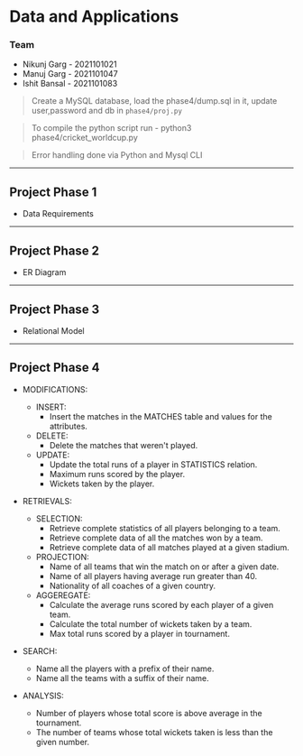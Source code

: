 # Data and Applications


 ### Team

- Nikunj Garg - 2021101021
- Manuj Garg - 2021101047
- Ishit Bansal - 2021101083

> Create a MySQL database, load the phase4/dump.sql in it, update user,password and db in `phase4/proj.py`

> To compile the python script run - python3 phase4/cricket_worldcup.py

> Error handling done via Python and Mysql CLI

----

## Project Phase 1
- Data Requirements

----

## Project Phase 2
- ER Diagram

----

## Project Phase 3
- Relational Model

----

## Project Phase 4


- MODIFICATIONS: 
    - INSERT:  
        -  Insert the matches in the MATCHES table and values for the attributes. 
    - DELETE: 
        -  Delete the matches that weren't played. 
    - UPDATE: 
        -  Update the total runs of a player in STATISTICS relation. 
        -  Maximum runs scored by the player. 
        -  Wickets taken by the player. 

 
- RETRIEVALS: 
    - SELECTION:  
        - Retrieve complete statistics of all players belonging to a team. 
        - Retrieve complete data of all the matches won by a team. 
        - Retrieve complete data of all matches played at a given stadium. 
    - PROJECTION: 
        - Name of all teams that win the match on or after a given date. 
        - Name of all players having average run greater than 40. 
        - Nationality of all coaches of a given country. 
    - AGGEREGATE: 
        - Calculate the average runs scored by each player of a given team. 
        - Calculate the total number of wickets taken by a team. 
        - Max total runs scored by a player in tournament. 

- SEARCH: 
    - Name all the players with a prefix of their name. 
    - Name all the teams with a suffix of their name.

- ANALYSIS: 
    - Number of players whose total score is above average in the tournament. 
    - The number of teams whose total wickets taken is less than the given number. 
